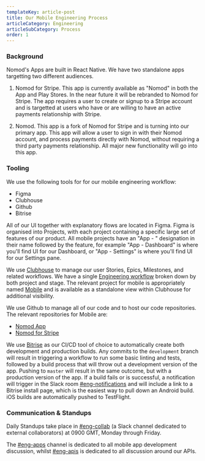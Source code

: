 ```yaml
---
templateKey: article-post
title: Our Mobile Engineering Process
articleCategory: Engineering
articleSubCategory: Process
order: 1
---
```

### Background
Nomod's Apps are built in React Native. We have two standalone apps targetting two different audiences.

1. Nomod for Stripe. This app is currently available as "Nomod" in both the App and Play Stores. In the near future it will be rebranded to Nomod for Stripe. The app requires a user to create or signup to a Stripe account and is targetted at users who have or are willing to have an active payments relationship with Stripe.

2. Nomod. This app is a fork of Nomod for Stripe and is turning into our primary app. This app will allow a user to sign in with their Nomod account, and process payments directly with Nomod, without requiring a third party payments relationship. All major new functionality will go into this app.

### Tooling
We use the following tools for for our mobile engineering workflow:

- Figma
- Clubhouse
- Github
- Bitrise

All of our UI together with explanatory flows are located in Figma. Figma is organised into Projects, with each project containing a specific large set of features of our product. All mobile projects have an "App - " designation in their name followed by the feature, for example "App - Dashboard" is where you'll find UI for our Dashboard, or "App - Settings" is where you'll find UI for our Settings pane.

We use [Clubhouse][1] to manage our user Stories, Epics, Milestones, and related workflows. We have a single [Engineering workflow][2] broken down by both project and stage. The relevant project for mobile is appropriately named [Mobile][3] and is available as a standalone view within Clubhouse for additional visibility.

We use Github to manage all of our code and to host our code repositories. The relevant repositories for Mobile are:

- [Nomod App][4]
- [Nomod for Stripe][5]

We use [Bitrise][6] as our CI/CD tool of choice to automatically create both development and production builds. Any commits to the `development` branch will result in triggering a workflow to run some basic linting and tests, followed by a build process that will throw out a development version of the app. Pushing to `master` will result in the same outcome, but with a production version of the app. If a build fails or is successful, a notification will trigger in the Slack room [#eng-notifications][7] and will include a link to a Bitrise install page, which is the easiest way to pull down an Android build. iOS builds are automatically pushed to TestFlight.

### Communication & Standups
Daily Standups take place in [#eng-collab][8] (a Slack channel dedicated to external collaborators) at 0900 GMT, Monday through Friday. 

The [#eng-apps][9] channel is dedicated to all mobile app development discussion, whilst [#eng-apis][10] is dedicated to all discussion around our APIs.

[1]: https://clubhouse.io
[2]: https://app.clubhouse.io/nomod/stories/space/17/engineering
[3]: https://app.clubhouse.io/nomod/project/896/mobile
[4]: https://github.com/nomoding/nomod-app
[5]: https://github.com/nomoding/nomod-stripe-app
[6]: https://bitrise.io
[7]: https://nomoding.slack.com/archives/C011C3ZT8BZ
[8]: https://nomoding.slack.com/archives/CMSB1TJG2
[9]: https://nomoding.slack.com/archives/CSX4J2CSH
[10]: https://nomoding.slack.com/archives/CSWL98X0C

